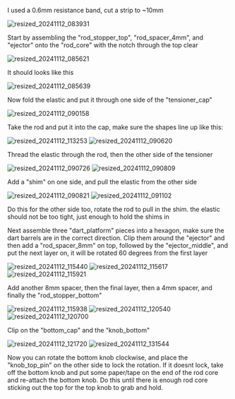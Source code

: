 I used a 0.6mm resistance band, cut a strip to ~10mm

![resized_20241112_083931](https://github.com/user-attachments/assets/663d0ebf-4174-4dc4-8cd2-4ed479ea2901)

Start by assembling the "rod_stopper_top", "rod_spacer_4mm", and "ejector" onto the "rod_core" with the notch through the top clear

![resized_20241112_085621](https://github.com/user-attachments/assets/9d114313-110c-4ba0-9232-f7048b8f8db5)

It should looks like this

![resized_20241112_085639](https://github.com/user-attachments/assets/0e21ef99-4537-43cf-b081-e78e189956b5)

Now fold the elastic and put it through one side of the "tensioner_cap"

![resized_20241112_090158](https://github.com/user-attachments/assets/458cd54a-70ef-4803-b1db-52b3e8ccfe94)

Take the rod and put it into the cap, make sure the shapes line up like this:

![resized_20241112_113253](https://github.com/user-attachments/assets/dce352d8-493e-4290-8a47-9dd46e014fde)
![resized_20241112_090620](https://github.com/user-attachments/assets/3ee7a731-4876-416b-89b0-77feffe1849f)

Thread the elastic through the rod, then the other side of the tensioner

![resized_20241112_090726](https://github.com/user-attachments/assets/345957be-b03d-4f0f-bcde-bb420791cd7b)
![resized_20241112_090809](https://github.com/user-attachments/assets/214327e0-3f5a-478f-bb32-8adbe2279880)

Add a "shim" on one side, and pull the elastic from the other side

![resized_20241112_090821](https://github.com/user-attachments/assets/8b9980bc-efa6-4d13-b1aa-bc41bd5e1aeb)
![resized_20241112_091102](https://github.com/user-attachments/assets/dbdcb907-26c6-4262-a9a7-2bbfc7934909)

Do this for the other side too, rotate the rod to pull in the shim. the elastic should not be too tight, just enough to hold the shims in

Next assemble three "dart_platform" pieces into a hexagon, make sure the dart barrels are in the correct direction. Clip them around the "ejector" and then add a "rod_spacer_8mm" on top, followed by the "ejector_middle", and put the next layer on, it will be rotated 60 degrees from the first layer

![resized_20241112_115440](https://github.com/user-attachments/assets/9362d33a-e51d-4d92-b7e9-6fd823d23e3c)
![resized_20241112_115617](https://github.com/user-attachments/assets/a600d6d8-e8b3-4d81-9483-0aaf4d1cdfde)
![resized_20241112_115921](https://github.com/user-attachments/assets/9dd82889-c1f8-420f-a504-1945007331f6)

Add another 8mm spacer, then the final layer, then a 4mm spacer, and finally the "rod_stopper_bottom"

![resized_20241112_115938](https://github.com/user-attachments/assets/83b3e3e6-7331-4fb0-81d2-704c2ad1f491)
![resized_20241112_120540](https://github.com/user-attachments/assets/e55b232c-7129-4bab-8943-b16d3d7c8b0e)
![resized_20241112_120700](https://github.com/user-attachments/assets/f763d158-9028-448d-9d87-beee5ae7d2e8)

Clip on the "bottom_cap" and the "knob_bottom"

![resized_20241112_121720](https://github.com/user-attachments/assets/7236efa9-9a5f-435d-ba09-25c5a81c8033)
![resized_20241112_131544](https://github.com/user-attachments/assets/bbe48e22-fe85-4a02-a05e-5cf7c108639c)

Now you can rotate the bottom knob clockwise, and place the "knob_top_pin" on the other side to lock the rotation. If it doesnt lock, take off the bottom knob and put some paper/tape on the end of the rod core and re-attach the bottom knob. Do this until there is enough rod core sticking out the top for the top knob to grab and hold.
